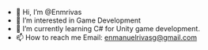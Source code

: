 - 👋 Hi, I’m @Enmrivas
- 👀 I’m interested in Game Development
- 🌱 I’m currently learning C# for Unity game development.
- 📫 How to reach me Email: enmanuelrivasg@gmail.com

<!---
Enmrivas/Enmrivas is a ✨ special ✨ repository because its `README.md` (this file) appears on your GitHub profile.
You can click the Preview link to take a look at your changes.
--->
